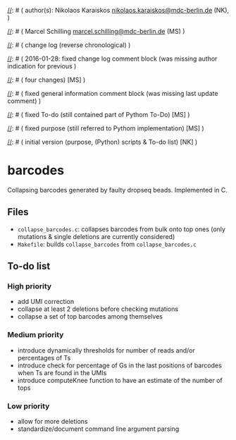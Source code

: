 
[//]: # (=====================)

[//]: # ( general information )

[//]: # (=====================)

[//]: # ( file:         README.md                                                                 )

[//]: # ( created:      2016-01-28                                                                )

[//]: # ( last update:  2016-01-28                                                                )

[//]: # ( author(s):    Nikolaos Karaiskos <nikolaos.karaiskos@mdc-berlin.de> (NK),               )

[//]: # (               Marcel Schilling <marcel.schilling@mdc-berlin.de> (MS)                    )

[//]: # ( purpose:      automate building of C program for barcode collapsing for drop-seq data   )


[//]: # (====================================)

[//]: # ( change log (reverse chronological) )

[//]: # (====================================)

[//]: # ( 2016-01-28: fixed change log comment block (was missing author indication for previous   )

[//]: # (             four changes) [MS]                                                           )

[//]: # (             standardized To-do list style [MS]                                           )

[//]: # (             fixed general information comment block (was missing last update comment)    )

[//]: # (             [MS]                                                                         )

[//]: # (             fixed To-do (still contained part of Pythom To-Do) [MS]                      )

[//]: # (             fixed purpose (still referred to Pythom implementation) [MS]                 )

[//]: # (             replaced Python scripts by C program files / added Markdown 'comments' as    )

[//]: # (             per http://stackoverflow.com/a/32190021 [MS]                                 )

[//]: # (             initial version (purpose, (Python) scripts & To-do list) [NK]                )


[//]: # (==========)

[//]: # ( document )

[//]: # (==========)

# barcodes
Collapsing barcodes generated by faulty dropseq beads.
Implemented in C.

## Files
* `collapse_barcodes.c`: collapses barcodes from bulk onto top ones (only mutations & single
deletions are currently considered)
* `Makefile`: builds `collapse_barcodes` from `collapse_barcodes.c`

## To-do list

### High priority
* add UMI correction
* collapse at least 2 deletions before checking mutations
* collapse a set of top barcodes among themselves

### Medium priority
* introduce dynamically thresholds for number of reads and/or percentages of Ts
* introduce check for percentage of Gs in the last positions of barcodes when Ts are found in the
UMIs
* introduce computeKnee function to have an estimate of the number of tops

### Low priority
* allow for more deletions
* standardize/document command line argument parsing
